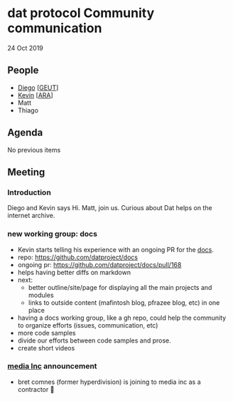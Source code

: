 # dat protocol Community communication

24 Oct 2019

## People

* [Diego](https://github.com/dpaez) [[GEUT](https://geutstudio.com)]
* [Kevin](https://github.com/zootella) [[ARA](https://ara.one)]
* Matt
* Thiago

## Agenda

No previous items

## Meeting

### Introduction

Diego and Kevin says Hi. Matt, join us. Curious about Dat helps on the internet archive.

### new working group: docs

- Kevin starts telling his experience with an ongoing PR for the [docs](https://docs.datproject.org/docs/intro).
- repo: https://github.com/datproject/docs
- ongoing pr: https://github.com/datproject/docs/pull/168
- helps having better diffs on markdown
- next:
    - better outline/site/page for displaying all the main projects and modules
    - links to outside content (mafintosh blog, pfrazee blog, etc) in one place
- having a docs working group, like a gh repo, could help the community to organize efforts (issues, communication, etc)
- more code samples
- divide our efforts between code samples and prose.
- create short videos

### [media Inc](https://littlstar.com/) announcement
- bret comnes (former hyperdivision) is joining to media inc as a contractor :tada:

